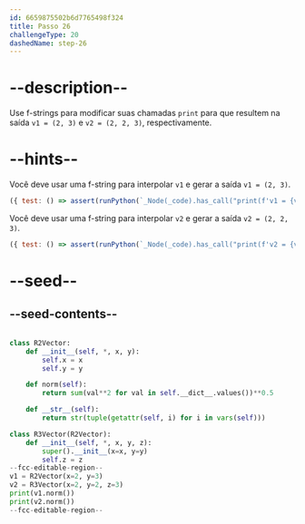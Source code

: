 ```yaml
---
id: 6659875502b6d7765498f324
title: Passo 26
challengeType: 20
dashedName: step-26
---
```


# --description--

Use f-strings para modificar suas chamadas `print` para que resultem na saída `v1 = (2, 3)` e `v2 = (2, 2, 3)`, respectivamente.

# --hints--

Você deve usar uma f-string para interpolar `v1` e gerar a saída `v1 = (2, 3)`.

```js
({ test: () => assert(runPython(`_Node(_code).has_call("print(f'v1 = {v1}')")`)) })
```

Você deve usar uma f-string para interpolar `v2` e gerar a saída `v2 = (2, 2, 3)`.

```js
({ test: () => assert(runPython(`_Node(_code).has_call("print(f'v2 = {v2}')")`)) })
```

# --seed--

## --seed-contents--

```py

class R2Vector:
    def __init__(self, *, x, y):
        self.x = x
        self.y = y

    def norm(self):
        return sum(val**2 for val in self.__dict__.values())**0.5

    def __str__(self):
        return str(tuple(getattr(self, i) for i in vars(self)))

class R3Vector(R2Vector):
    def __init__(self, *, x, y, z):
        super().__init__(x=x, y=y)
        self.z = z
--fcc-editable-region--
v1 = R2Vector(x=2, y=3)
v2 = R3Vector(x=2, y=2, z=3)
print(v1.norm())
print(v2.norm())
--fcc-editable-region--
```
